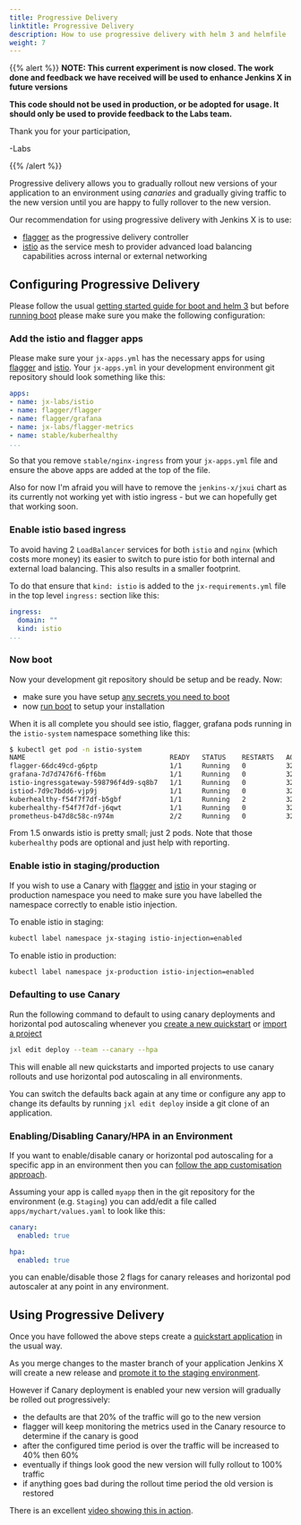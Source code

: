 ```yaml
---
title: Progressive Delivery
linktitle: Progressive Delivery
description: How to use progressive delivery with helm 3 and helmfile
weight: 7
---
```

{{% alert %}}
**NOTE: This current experiment is now closed. The work done and feedback we have received will be used to enhance Jenkins X in future versions**

**This code should not be used in production, or be adopted for usage.  It should only be used to provide feedback to the Labs team.**

Thank you for your participation,

-Labs


{{% /alert %}}

Progressive delivery allows you to gradually rollout new versions of your application to an environment using _canaries_ and gradually giving traffic to the new version until you are happy to fully rollover to the new version.

Our recommendation for using progressive delivery with Jenkins X is to use: 

* [flagger](https://flagger.app/) as the progressive delivery controller 
* [istio](https://istio.io/) as the service mesh to provider advanced load balancing capabilities across internal or external networking

## Configuring Progressive Delivery

Please follow the usual [getting started guide for boot and helm 3](/docs/labs/boot/getting-started/) but before [running boot](/docs/labs/boot/getting-started/run/) please make sure you make the following configuration:

### Add the istio and flagger apps

Please make sure your `jx-apps.yml` has the necessary apps for using [flagger](https://flagger.app/) and [istio](https://istio.io/). Your `jx-apps.yml` in your development environment git repository should look something like this:

```yaml 
apps:
- name: jx-labs/istio
- name: flagger/flagger
- name: flagger/grafana
- name: jx-labs/flagger-metrics
- name: stable/kuberhealthy
...
```

So that you remove `stable/nginx-ingress` from your `jx-apps.yml` file and ensure the above apps are added at the top of the file.

Also for now I'm afraid you will have to remove the `jenkins-x/jxui` chart as its currently not working yet with istio ingress - but we can hopefully get that working soon.

### Enable istio based ingress

To avoid having 2 `LoadBalancer` services for both `istio` and `nginx` (which costs more money) its easier to switch to pure istio for both internal and external load balancing. This also results in a smaller footprint. 

To do that ensure that `kind: istio` is added to the `jx-requirements.yml` file in the top level `ingress:` section like this:


```yaml 
ingress:
  domain: ""
  kind: istio
...
```

### Now boot 

Now your development git repository should be setup and be ready. Now:

* make sure you have setup [any secrets you need to boot](/docs/labs/boot/getting-started/secrets/)
* now [run boot](/docs/labs/boot/getting-started/run/) to setup your installation

When it is all complete you should see istio, flagger, grafana pods running in the `istio-system` namespace something like this:

```bash 
$ kubectl get pod -n istio-system
NAME                                    READY   STATUS    RESTARTS   AGE
flagger-66dc49cd-g6ptp                  1/1     Running   0          32h
grafana-7d7d7476f6-ff6bm                1/1     Running   0          32h
istio-ingressgateway-598796f4d9-sq8b7   1/1     Running   0          32h
istiod-7d9c7bdd6-vjp9j                  1/1     Running   0          32h
kuberhealthy-f54f7f7df-b5gbf            1/1     Running   2          32h
kuberhealthy-f54f7f7df-j6qwt            1/1     Running   0          32h
prometheus-b47d8c58c-n974m              2/2     Running   0          32h
```                                                                     

From 1.5 onwards istio is pretty small; just 2 pods. Note that those `kuberhealthy` pods are optional and just help with reporting.


### Enable istio in staging/production

If you wish to use a Canary with [flagger](https://flagger.app/) and [istio](https://istio.io/) in your staging or production namespace you need to make sure you have labelled the namespace correctly to enable istio injection.

To enable istio in staging:

```bash 
kubectl label namespace jx-staging istio-injection=enabled
```

To enable istio in production:

```bash 
kubectl label namespace jx-production istio-injection=enabled
```

### Defaulting to use Canary

Run the following command to default to using canary deployments and horizontal pod autoscaling whenever you [create a new quickstart](/docs/getting-started/first-project/create-quickstart/) or [import a project](/docs/resources/guides/using-jx/creating/import/)

```bash 
jxl edit deploy --team --canary --hpa
```

This will enable all new quickstarts and imported projects to use canary rollouts and use horizontal pod autoscaling in all environments.

You can switch the defaults back again at any time or configure any app to change its defaults by running `jxl edit deploy` inside a git clone of an application.


### Enabling/Disabling Canary/HPA in an Environment

If you want to enable/disable canary or horizontal pod autoscaling for a specific app in an environment then you can [follow the app customisation approach](/docs/labs/boot/apps/#customising-charts).

Assuming your app is called `myapp` then in the git repository for the environment (e.g. `Staging`) you can add/edit a file called `apps/mychart/values.yaml` to look like this:

```yaml 
canary:
  enabled: true

hpa:
  enabled: true
``` 

you can enable/disable those 2 flags for canary releases and horizontal pod autoscaler at any point in any environment.


## Using Progressive Delivery

Once you have followed the above steps create a [quickstart application](/docs/getting-started/first-project/create-quickstart/) in the usual way.

As you merge changes to the master branch of your application Jenkins X will create a new release and [promote it to the staging environment](/docs/resources/guides/using-jx/faq/#how-does-promotion-actually-work). 

However if Canary deployment is enabled your new version will gradually be rolled out progressively: 

* the defaults are that 20% of the traffic will go to the new version
* flagger will keep monitoring the metrics used in the Canary resource to determine if the canary is good
* after the configured time period is over the traffic will be increased to 40% then 60%
* eventually if things look good the new version will fully rollout to 100% traffic
* if anything goes bad during the rollout time period the old version is restored
 
There is an excellent [video showing this in action](https://youtu.be/7eePqtxW7NM).

